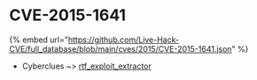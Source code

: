 # CVE-2015-1641
{% embed url="https://github.com/Live-Hack-CVE/full_database/blob/main/cves/2015/CVE-2015-1641.json" %}

* Cyberclues ~> [rtf_exploit_extractor](https://www.alice-snow.ru/2015/database/cve-2015-1641/rtf_exploit_extractor-cyberclues)